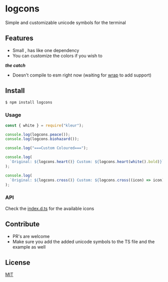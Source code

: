 # logcons

Simple and customizable unicode symbols for the terminal

## Features

- Small , has like one dependency
- You can customize the colors if you wish to

**_the catch_**

- Doesn't compile to esm right now (waiting for [wrap](https://github.com/barelyhuman/wrap) to add support)

## Install

```sh
$ npm install logcons
```

### Usage

```js
const { white } = require("kleur");

console.log(logcons.peace());
console.log(logcons.biohazard());

console.log("===Custom Coloured===");

console.log(
  `Original: ${logcons.heart()} Custom: ${logcons.heart(white().bold)}`
);

console.log(
  `Original: ${logcons.cross()} Custom: ${logcons.cross((icon) => icon)}`
);
```

### API

Check the [index.d.ts](index.d.ts) for the available icons

## Contribute

- PR's are welcome
- Make sure you add the added unicode symbols to the TS file and the example as well

## License

[MIT](LICENSE)
